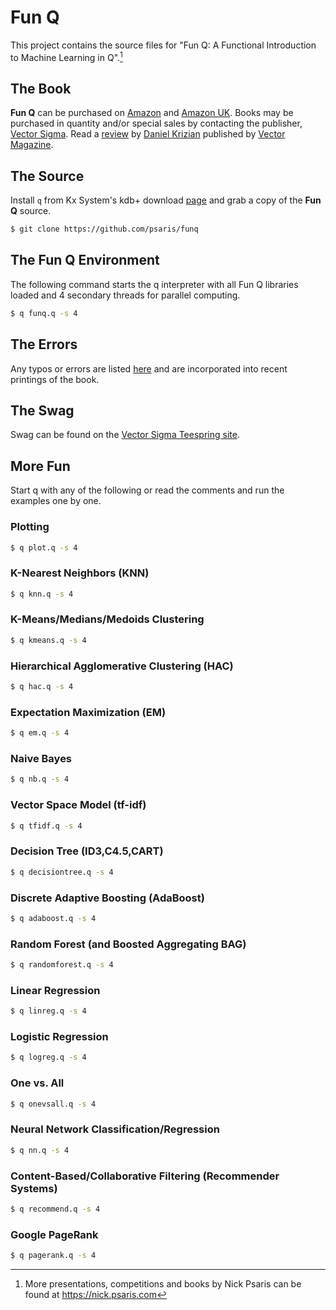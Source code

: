 # Fun Q

This project contains the source files for "Fun Q: A Functional
Introduction to Machine Learning in Q".[^fn1]

## The Book

**Fun Q** can be purchased on
[Amazon](https://www.amazon.com/dp/1734467509) and [Amazon
UK](https://www.amazon.co.uk/gp/product/1734467509). Books may be
purchased in quantity and/or special sales by contacting the
publisher, [Vector Sigma](mailto:sales@vector-sigma.com). 
Read a [review](https://vector.org.uk/book-review-fun-q-a-functional-introduction-to-machine-learning-in-q/)
by [Daniel Krizian](https://www.linkedin.com/in/danielkrizian/) published by [Vector Magazine](https://vector.org.uk/).


## The Source

Install `q` from Kx System's kdb+ download
[page](http://kx.com/software-download.php) and grab a copy of the
**Fun Q** source.

```sh
$ git clone https://github.com/psaris/funq
```

## The Fun Q Environment

The following command starts the q interpreter with all Fun Q
libraries loaded and 4 secondary threads for parallel computing.

```sh
$ q funq.q -s 4
```

## The Errors

Any typos or errors are listed [here](errata.adoc) and are
incorporated into recent printings of the book.

## The Swag

Swag can be found on the [Vector Sigma Teespring
site](https://teespring.com/stores/vectorsigma).

## More Fun

Start q with any of the following or read the comments and run the
examples one by one.

### Plotting

```sh
$ q plot.q -s 4
```

### K-Nearest Neighbors (KNN)

```sh
$ q knn.q -s 4
```

### K-Means/Medians/Medoids Clustering

```sh
$ q kmeans.q -s 4
```

### Hierarchical Agglomerative Clustering (HAC)

```sh
$ q hac.q -s 4
```

### Expectation Maximization (EM)

```sh
$ q em.q -s 4
```

### Naive Bayes

```sh
$ q nb.q -s 4
```

### Vector Space Model (tf-idf)

```sh
$ q tfidf.q -s 4
```

### Decision Tree (ID3,C4.5,CART)

```sh
$ q decisiontree.q -s 4
```

### Discrete Adaptive Boosting (AdaBoost)

```sh
$ q adaboost.q -s 4
```

### Random Forest (and Boosted Aggregating BAG)

```sh
$ q randomforest.q -s 4
```

### Linear Regression

```sh
$ q linreg.q -s 4
```

### Logistic Regression

```sh
$ q logreg.q -s 4
```

### One vs. All

```sh
$ q onevsall.q -s 4
```

### Neural Network Classification/Regression

```sh
$ q nn.q -s 4
```

### Content-Based/Collaborative Filtering (Recommender Systems)

```sh
$ q recommend.q -s 4
```

### Google PageRank

```sh
$ q pagerank.q -s 4
```

<!----- Footnotes ----->

[^fn1]: More presentations, competitions and books by Nick Psaris can be found at <https://nick.psaris.com>
